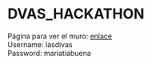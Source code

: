 # DVAS_HACKATHON

Página para ver el muro:
<a href="https://las-dvas-prueba.mybluemix.net/prueba"> enlace</a>
<br/>
Username: lasdivas 
<br/>
Password: mariatiabuena

